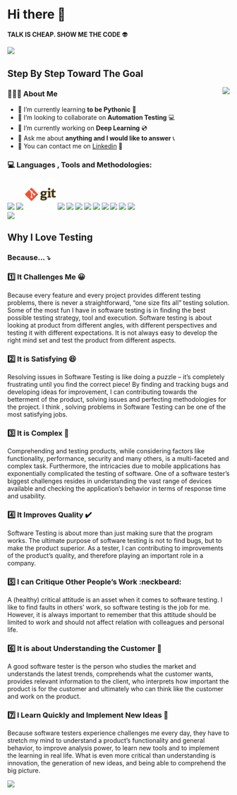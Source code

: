 # Hi there 👋 

<strong>TALK IS CHEAP. SHOW ME THE CODE</strong> :alien:

![](https://www.lambdatest.com/blog/wp-content/uploads/2019/02/Untitled-1.gif)



## Step By Step Toward The Goal

<img src="https://cdn.jsdelivr.net/gh/sy-records/staticfile@master/images/202007/huaji.gif" align="right" height="150">

 <h3> 👨🏻‍💻 About Me </h3>

- 🌱 I’m currently learning <strong>to be Pythonic</strong> :snake:
- 👯 I’m looking to collaborate on <strong>Automation Testing</strong> :computer:
- 🔭 I’m currently working on <strong>Deep Learning</strong> :cd:                
- 💬 Ask me about <strong>anything and I would like to answer</strong> :telephone_receiver:  
- :panda_face: You can contact me on [Linkedin](https://www.linkedin.com/in/popa-georgian-victor-013775222/) :iphone:
 <h3> 💻  Languages , Tools and Methodologies: </h3>


 <div>
        <code><img height="70" src="https://i.giphy.com/media/LMt9638dO8dftAjtco/200.webp"></code>
        <code><img height="70" src="https://i.giphy.com/media/IdyAQJVN2kVPNUrojM/200.webp"></code>
        <code><img height="70" src="https://raw.githubusercontent.com/github/explore/80688e429a7d4ef2fca1e82350fe8e3517d3494d/topics/git/git.png"></code>
        <code><img height="70" src="https://i.postimg.cc/T1DSXkpL/Screenshot-3.png"></code>
        <code><img height="70" src="https://i.postimg.cc/nLmFctMT/Screenshot-7.png"></code>
        <code><img height="70" src="https://i.postimg.cc/kg6VPKcr/Screenshot-4.png"></code>
        <code><img height="70" src="https://i.postimg.cc/gkbk5Q7W/Screenshot-5.png"></code>
        <code><img height="70" src="https://i.postimg.cc/q7VLCkbF/Screenshot-6.png"></code>
        <code><img height="70" src="https://i.postimg.cc/vHwzfDgs/Screenshot-3.png"></code>
        <code><img height="70" src="https://i.postimg.cc/fLjbPHK5/Screenshot-4.png"></code>
        <code><img height="70" src="https://i.postimg.cc/zBRQDMMS/Screenshot-5.png"></code>
        <code><img height="70" src="https://i.postimg.cc/7hwNvWyL/Screenshot-6.png"></code>
  </div>
<img src="https://media.giphy.com/media/QHE5gWI0QjqF2/giphy.gif" width="40%" align="center">

## Why I Love Testing

### Because... :arrow_heading_down:

###  :one: It Challenges Me 😀

 Because every feature and every project provides different testing problems, there is never a straightforward, “one size fits all” testing solution. Some of the most fun I have in software testing is in finding the best possible testing strategy, tool and execution. Software testing is about looking at product from different angles, with different perspectives and testing it with different expectations. It is not always easy to develop the right mind set and test the product from different aspects.

### 2️⃣ It is Satisfying 😆

Resolving issues in Software Testing is like doing a puzzle – it’s completely frustrating until you find the correct piece! By finding and tracking bugs and developing ideas for improvement, I can contributing towards the betterment of the product, solving issues and perfecting methodologies for the project. I think , solving problems in Software Testing can be one of the most satisfying jobs.

### 3️⃣ It is Complex 📔

Comprehending and testing products, while considering factors like functionality, performance, security and many others, is a multi-faceted and complex task. Furthermore, the intricacies due to mobile applications has exponentially complicated the testing of software. One of a software tester’s biggest challenges resides in understanding the vast range of devices available and checking the application’s behavior in terms of response time and usability.

### 4️⃣ It Improves Quality ✔️

Software Testing is about more than just making sure that the program works. The ultimate purpose of software testing is not to find bugs, but to make the product superior. As a tester, I can contributing to improvements of the product’s quality, and therefore playing an important role in a company.

### 5️⃣ I can Critique Other People’s Work  :neckbeard:

A (healthy) critical attitude is an asset when it comes to software testing. I like to find faults in others’ work, so software testing is the job for me. However, it is always important to remember that this attitude should be limited to work and should not affect relation with colleagues and personal life.

### 6️⃣  It is about Understanding the Customer 🛃

A good software tester is the person who studies the market and understands the latest trends, comprehends what the customer wants, provides relevant information to the client, who interprets how important the product is for the customer and ultimately who can think like the customer and work on the product.

### 7️⃣ I Learn Quickly and Implement New Ideas 💠

Because software testers experience challenges me every day, they have to stretch my mind to understand a product’s functionality and general behavior, to improve analysis power, to learn new tools and to implement the learning in real life. What is even more critical than understanding is innovation, the generation of new ideas, and being able to comprehend the big picture.


![](https://media.tenor.com/8tr_CU6730MAAAAC/web-dev-website-development.gif)
